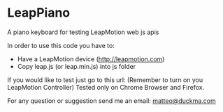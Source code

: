 LeapPiano
=========

A piano keyboard for testing LeapMotion web js apis

In order to use this code you have to:
- Have a LeapMotion device (http://leapmotion.com)
- Copy leap.js (or leap.min.js) into js folder

If you would like to test just go to this url: 
(Remember to turn on you LeapMotion Controller)
Tested only on Chrome Browser and Firefox.

For any question or suggestion send me an email: matteo@duckma.com
